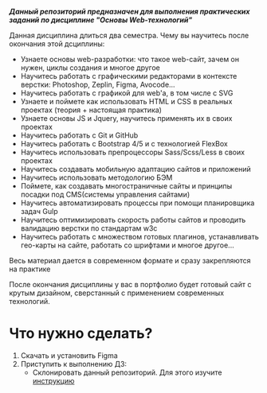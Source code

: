 ***Данный репозиторий предназначен для выполнения практических заданий по дисциплине "Основы Web-технологий"***

Данная дисциплина длиться два семестра. 
Чему вы научитесь после окончания этой дсциплины:
- Узнаете основы web-разработки: что такое web-сайт, зачем он нужен, циклы создания и многое другое
- Научитесь работать с графическими редакторами в контексте верстки: Photoshop, Zeplin, Figma, Avocode...
- Научитесь работать с графикой для web'a, в том числе с SVG
- Узнаете и поймете как использовать HTML и CSS в реальных проектах (теория + настоящая практика)
- Узнаете основы JS и Jquery, научитесь применять их в своих проектах
- Научитесь работать с Git и GitHub
- Научитесь работать с Bootstrap 4/5 и с технологией FlexBox
- Научитесь использовать препроцессоры Sass/Scss/Less в своих проектах
- Научитесь создавать мобильную адаптацию сайтов и приложений
- Научитесь использовать методологию БЭМ
- Поймете, как создавать многостраничные сайты и принципы посадки под CMS(системы управления сайтами)
- Научитесь автоматизировать процессы при помощи планировщика задач Gulp
- Научитесь оптимизировать скорость работы сайтов и проводить валидацию верстки по стандартам w3c
- Научитесь работать с множеством готовых плагинов, устанавливать гео-карты на сайте, работать со шрифтами и многое другое...

Весь материал дается в современном формате и сразу закрепляются на практике


После окончания дисциплины у вас в портфолио будет готовый сайт с крутым дизайном, сверстанный с применением современных технологий.

# Что нужно сделать?

1. Скачать и установить Figma
1. Приступить к выполнению ДЗ:
    - Склонировать данный репозиторий. Для этого изучите [инструкцию](https://docs.google.com/document/d/e/2PACX-1vSkZYRiY3zNlW8DPHwXXfnuhjjDAI8jodC7k6cObdS1WMlOLs6flWqZflcTlXqxAoOhpHCFeoKYfD8K/pub) 
    
